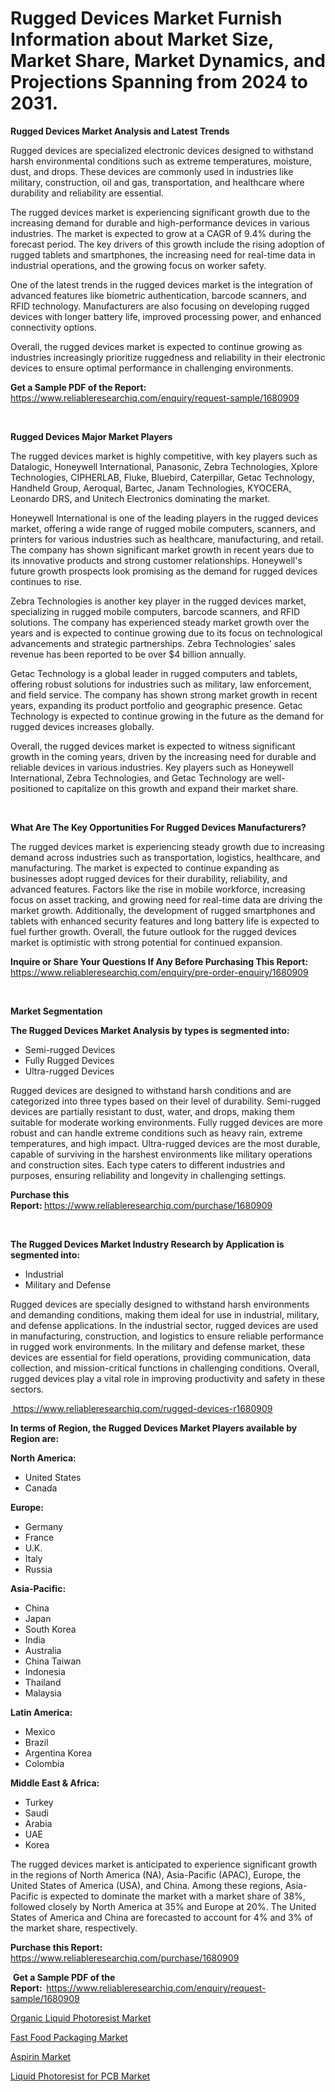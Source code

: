 <p><h1>Rugged Devices Market Furnish Information about Market Size, Market Share, Market Dynamics, and Projections Spanning from 2024 to 2031.</h1></p><p><strong>Rugged Devices Market Analysis and Latest Trends</strong></p>
<p><p>Rugged devices are specialized electronic devices designed to withstand harsh environmental conditions such as extreme temperatures, moisture, dust, and drops. These devices are commonly used in industries like military, construction, oil and gas, transportation, and healthcare where durability and reliability are essential.</p><p>The rugged devices market is experiencing significant growth due to the increasing demand for durable and high-performance devices in various industries. The market is expected to grow at a CAGR of 9.4% during the forecast period. The key drivers of this growth include the rising adoption of rugged tablets and smartphones, the increasing need for real-time data in industrial operations, and the growing focus on worker safety.</p><p>One of the latest trends in the rugged devices market is the integration of advanced features like biometric authentication, barcode scanners, and RFID technology. Manufacturers are also focusing on developing rugged devices with longer battery life, improved processing power, and enhanced connectivity options.</p><p>Overall, the rugged devices market is expected to continue growing as industries increasingly prioritize ruggedness and reliability in their electronic devices to ensure optimal performance in challenging environments.</p></p>
<p><strong>Get a Sample PDF of the Report:&nbsp;</strong> <a href="https://www.reliableresearchiq.com/enquiry/request-sample/1680909">https://www.reliableresearchiq.com/enquiry/request-sample/1680909</a></p>
<p>&nbsp;</p>
<p><strong>Rugged Devices Major Market Players</strong></p>
<p><p>The rugged devices market is highly competitive, with key players such as Datalogic, Honeywell International, Panasonic, Zebra Technologies, Xplore Technologies, CIPHERLAB, Fluke, Bluebird, Caterpillar, Getac Technology, Handheld Group, Aeroqual, Bartec, Janam Technologies, KYOCERA, Leonardo DRS, and Unitech Electronics dominating the market.</p><p>Honeywell International is one of the leading players in the rugged devices market, offering a wide range of rugged mobile computers, scanners, and printers for various industries such as healthcare, manufacturing, and retail. The company has shown significant market growth in recent years due to its innovative products and strong customer relationships. Honeywell's future growth prospects look promising as the demand for rugged devices continues to rise.</p><p>Zebra Technologies is another key player in the rugged devices market, specializing in rugged mobile computers, barcode scanners, and RFID solutions. The company has experienced steady market growth over the years and is expected to continue growing due to its focus on technological advancements and strategic partnerships. Zebra Technologies' sales revenue has been reported to be over $4 billion annually.</p><p>Getac Technology is a global leader in rugged computers and tablets, offering robust solutions for industries such as military, law enforcement, and field service. The company has shown strong market growth in recent years, expanding its product portfolio and geographic presence. Getac Technology is expected to continue growing in the future as the demand for rugged devices increases globally.</p><p>Overall, the rugged devices market is expected to witness significant growth in the coming years, driven by the increasing need for durable and reliable devices in various industries. Key players such as Honeywell International, Zebra Technologies, and Getac Technology are well-positioned to capitalize on this growth and expand their market share.</p></p>
<p>&nbsp;</p>
<p><strong>What Are The Key Opportunities For Rugged Devices Manufacturers?</strong></p>
<p><p>The rugged devices market is experiencing steady growth due to increasing demand across industries such as transportation, logistics, healthcare, and manufacturing. The market is expected to continue expanding as businesses adopt rugged devices for their durability, reliability, and advanced features. Factors like the rise in mobile workforce, increasing focus on asset tracking, and growing need for real-time data are driving the market growth. Additionally, the development of rugged smartphones and tablets with enhanced security features and long battery life is expected to fuel further growth. Overall, the future outlook for the rugged devices market is optimistic with strong potential for continued expansion.</p></p>
<p><strong>Inquire or Share Your Questions If Any Before Purchasing This Report:</strong> <a href="https://www.reliableresearchiq.com/enquiry/pre-order-enquiry/1680909">https://www.reliableresearchiq.com/enquiry/pre-order-enquiry/1680909</a></p>
<p>&nbsp;</p>
<p><strong>Market Segmentation</strong></p>
<p><strong>The Rugged Devices Market Analysis by types is segmented into:</strong></p>
<p><ul><li>Semi-rugged Devices</li><li>Fully Rugged Devices</li><li>Ultra-rugged Devices</li></ul></p>
<p><p>Rugged devices are designed to withstand harsh conditions and are categorized into three types based on their level of durability. Semi-rugged devices are partially resistant to dust, water, and drops, making them suitable for moderate working environments. Fully rugged devices are more robust and can handle extreme conditions such as heavy rain, extreme temperatures, and high impact. Ultra-rugged devices are the most durable, capable of surviving in the harshest environments like military operations and construction sites. Each type caters to different industries and purposes, ensuring reliability and longevity in challenging settings.</p></p>
<p><strong>Purchase this Report:&nbsp;</strong><a href="https://www.reliableresearchiq.com/purchase/1680909">https://www.reliableresearchiq.com/purchase/1680909</a></p>
<p>&nbsp;</p>
<p><strong>The Rugged Devices Market Industry Research by Application is segmented into:</strong></p>
<p><ul><li>Industrial</li><li>Military and Defense</li></ul></p>
<p><p>Rugged devices are specially designed to withstand harsh environments and demanding conditions, making them ideal for use in industrial, military, and defense applications. In the industrial sector, rugged devices are used in manufacturing, construction, and logistics to ensure reliable performance in rugged work environments. In the military and defense market, these devices are essential for field operations, providing communication, data collection, and mission-critical functions in challenging conditions. Overall, rugged devices play a vital role in improving productivity and safety in these sectors.</p></p>
<p><a href="https://www.reliableresearchiq.com/rugged-devices-r1680909">&nbsp;https://www.reliableresearchiq.com/rugged-devices-r1680909</a></p>
<p><strong>In terms of Region, the Rugged Devices Market Players available by Region are:</strong></p>
<p>
    <p> <strong> North America: </strong>
        <ul>
            <li>United States</li>
            <li>Canada</li>
        </ul>
        </p> 
    <p> <strong> Europe: </strong>
        <ul>
            <li>Germany</li>
            <li>France</li>
            <li>U.K.</li>
            <li>Italy</li>
            <li>Russia</li>
        </ul>
        </p> 
    <p> <strong> Asia-Pacific: </strong>
        <ul>
            <li>China</li>
            <li>Japan</li>
            <li>South Korea</li>
            <li>India</li>
            <li>Australia</li>
            <li>China Taiwan</li>
            <li>Indonesia</li>
            <li>Thailand</li>
            <li>Malaysia</li>
        </ul>
        </p> 
    <p> <strong> Latin America: </strong>
        <ul>
            <li>Mexico</li>
            <li>Brazil</li>
            <li>Argentina Korea</li>
            <li>Colombia</li>
        </ul>
        </p> 
    <p> <strong> Middle East & Africa: </strong>
        <ul>
            <li>Turkey</li>
            <li>Saudi</li>
            <li>Arabia</li>
            <li>UAE</li>
            <li>Korea</li>
        </ul>
    </p>
    </p>
<p><p>The rugged devices market is anticipated to experience significant growth in the regions of North America (NA), Asia-Pacific (APAC), Europe, the United States of America (USA), and China. Among these regions, Asia-Pacific is expected to dominate the market with a market share of 38%, followed closely by North America at 35% and Europe at 20%. The United States of America and China are forecasted to account for 4% and 3% of the market share, respectively.</p></p>
<p><strong>Purchase this Report: </strong><a href="https://www.reliableresearchiq.com/purchase/1680909">https://www.reliableresearchiq.com/purchase/1680909</a></p>
<p>&nbsp;<strong>Get a Sample PDF of the Report:&nbsp;&nbsp;</strong><a href="https://www.reliableresearchiq.com/enquiry/request-sample/1680909">https://www.reliableresearchiq.com/enquiry/request-sample/1680909</a></p>
<p><strong></strong></p>
<p><p><a href="https://github.com/colme52/Market-Research-Report-List-1/blob/main/organic-liquid-photoresist-market.md">Organic Liquid Photoresist Market</a></p><p><a href="https://www.linkedin.com/pulse/global-fast-food-packaging-market-trends-insights-growth-ntyae">Fast Food Packaging Market</a></p><p><a href="https://www.linkedin.com/pulse/exploring-aspirin-market-dynamics-global-trends-future-wgvwe">Aspirin Market</a></p><p><a href="https://github.com/gerrikabranch52024/Market-Research-Report-List-1/blob/main/liquid-photoresist-for-pcb-market.md">Liquid Photoresist for PCB Market</a></p></p>